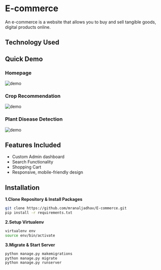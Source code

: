 # E-commerce

An e-commerce is a website that allows you to buy and sell tangible goods, digital products online.

## Technology Used


## Quick Demo

### Homepage 

![demo](https://media.giphy.com/media/Pq0HhPiXEW8Yt8v6Yc/giphy.gif)


### Crop Recommendation

![demo](https://media.giphy.com/media/eG6dJau8l6uZ9RKVLu/giphy.gif)


### Plant Disease Detection

![demo](https://media.giphy.com/media/PTDgdma07tPDHKxRFm/giphy.gif)

## Features Included

- Custom Admin dashboard
- Search Functionality
- Shopping Cart
- Responsive, mobile-friendly design

## Installation

**1.Clone Repository & Install Packages**
```sh
git clone https://github.com/mranaljadhav/E-commerce.git
pip install -r requirements.txt
```
**2.Setup Virtualenv**
```sh
virtualenv env
source env/bin/activate
```
**3.Migrate & Start Server**
```sh
python manage.py makemigrations
python manage.py migrate
python manage.py runserver
```
